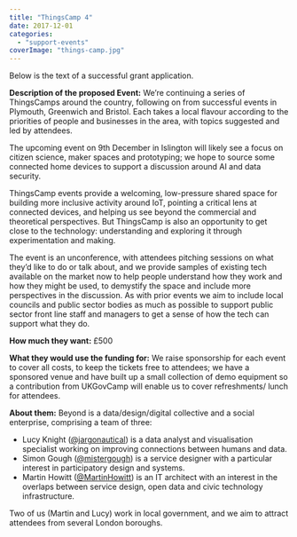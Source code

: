 ```yaml
---
title: "ThingsCamp 4"
date: 2017-12-01
categories: 
  - "support-events"
coverImage: "things-camp.jpg"
---
```


Below is the text of a successful grant application.

**Description of the proposed Event:** We’re continuing a series of ThingsCamps around the country, following on from successful events in Plymouth, Greenwich and Bristol. Each takes a local flavour according to the priorities of people and businesses in the area, with topics suggested and led by attendees.

The upcoming event on 9th December in Islington will likely see a focus on citizen science, maker spaces and prototyping; we hope to source some connected home devices to support a discussion around AI and data security.

ThingsCamp events provide a welcoming, low-pressure shared space for building more inclusive activity around IoT, pointing a critical lens at connected devices, and helping us see beyond the commercial and theoretical perspectives. But ThingsCamp is also an opportunity to get close to the technology: understanding and exploring it through experimentation and making.

The event is an unconference, with attendees pitching sessions on what they’d like to do or talk about, and we provide samples of existing tech available on the market now to help people understand how they work and how they might be used, to demystify the space and include more perspectives in the discussion. As with prior events we aim to include local councils and public sector bodies as much as possible to support public sector front line staff and managers to get a sense of how the tech can support what they do.

**How much they want:** £500

**What they would use the funding for:** We raise sponsorship for each event to cover all costs, to keep the tickets free to attendees; we have a sponsored venue and have built up a small collection of demo equipment so a contribution from UKGovCamp will enable us to cover refreshments/ lunch for attendees.

**About them:** Beyond is a data/design/digital collective and a social enterprise, comprising a team of three:

- Lucy Knight ([@jargonautical](https://twitter.com/jargonautical)) is a data analyst and visualisation specialist working on improving connections between humans and data.
- Simon Gough ([@mistergough](https://twitter.com/mistergough)) is a service designer with a particular interest in participatory design and systems.
- Martin Howitt ([@MartinHowitt](https://twitter.com/MartinHowitt)) is an IT architect with an interest in the overlaps between service design, open data and civic technology infrastructure.

Two of us (Martin and Lucy) work in local government, and we aim to attract attendees from several London boroughs.
